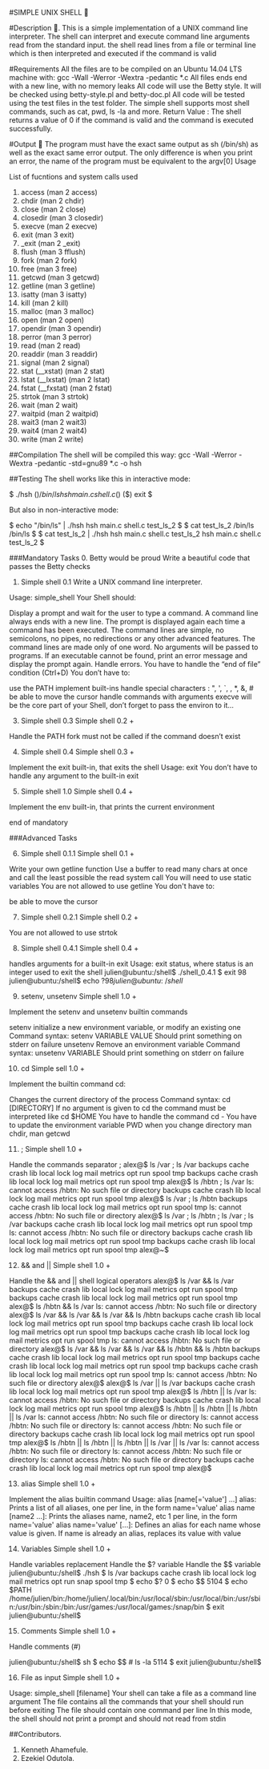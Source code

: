 #SIMPLE UNIX SHELL 🐚

#Description 📃.
This is a simple implementation of a UNIX command line interpreter. The shell can interpret and execute command line arguments read from the standard input. the shell read lines from a file or terminal line which is then interpreted and executed if the command is valid

#Requirements
All the files are to be compiled on an Ubuntu 14.04 LTS machine with: gcc -Wall -Werror -Wextra -pedantic *.c All files ends end with a new line, with no memory leaks All code will use the Betty style. It will be checked using betty-style.pl and betty-doc.pl All code will be tested using the test files in the test folder. The simple shell supports most shell commands, such as cat, pwd, ls -la and more. Return Value : The shell returns a value of 0 if the command is valid and the command is executed successfully.

#Output 📁
The program must have the exact same output as sh (/bin/sh) as well as the exact same error output. The only difference is when you print an error, the name of the program must be equivalent to the argv[0] Usage

List of fucntions and system calls used
1. access (man 2 access)
2. chdir (man 2 chdir)
3. close (man 2 close)
4. closedir (man 3 closedir)
5. execve (man 2 execve)
6. exit (man 3 exit)
7. _exit (man 2 _exit)
8. flush (man 3 fflush)
9. fork (man 2 fork)
10. free (man 3 free)
11. getcwd (man 3 getcwd)
14. getline (man 3 getline)
15. isatty (man 3 isatty)
16. kill (man 2 kill)
17. malloc (man 3 malloc)
18. open (man 2 open)
19. opendir (man 3 opendir)
20. perror (man 3 perror)
21. read (man 2 read)
22. readdir (man 3 readdir)
23. signal (man 2 signal)
24. stat (__xstat) (man 2 stat)
25. lstat (__lxstat) (man 2 lstat)
26. fstat (__fxstat) (man 2 fstat)
27. strtok (man 3 strtok)
28. wait (man 2 wait)
29. waitpid (man 2 waitpid)
30. wait3 (man 2 wait3)
31. wait4 (man 2 wait4)
32. write (man 2 write)

##Compilation
The shell will be compiled this way: gcc -Wall -Werror -Wextra -pedantic -std=gnu89 *.c -o hsh

##Testing
The shell works like this in interactive mode:

$ ./hsh ($) /bin/ls hsh main.c shell.c ($) ($) exit $

But also in non-interactive mode:

$ echo "/bin/ls" | ./hsh hsh main.c shell.c test_ls_2 $ $ cat test_ls_2 /bin/ls /bin/ls $ $ cat test_ls_2 | ./hsh hsh main.c shell.c test_ls_2 hsh main.c shell.c test_ls_2 $

###Mandatory Tasks
0. Betty would be proud
Write a beautiful code that passes the Betty checks

1. Simple shell 0.1
Write a UNIX command line interpreter.

Usage: simple_shell Your Shell should:

Display a prompt and wait for the user to type a command. A command line always ends with a new line. The prompt is displayed again each time a command has been executed. The command lines are simple, no semicolons, no pipes, no redirections or any other advanced features. The command lines are made only of one word. No arguments will be passed to programs. If an executable cannot be found, print an error message and display the prompt again. Handle errors. You have to handle the “end of file” condition (Ctrl+D) You don’t have to:

use the PATH implement built-ins handle special characters : ", ', `, , *, &, # be able to move the cursor handle commands with arguments execve will be the core part of your Shell, don’t forget to pass the environ to it…

3. Simple shell 0.3
Simple shell 0.2 +

Handle the PATH fork must not be called if the command doesn’t exist

4. Simple shell 0.4
Simple shell 0.3 +

Implement the exit built-in, that exits the shell Usage: exit You don’t have to handle any argument to the built-in exit

5. Simple shell 1.0
Simple shell 0.4 +

Implement the env built-in, that prints the current environment

end of mandatory

###Advanced Tasks

6. Simple shell 0.1.1
Simple shell 0.1 +

Write your own getline function Use a buffer to read many chars at once and call the least possible the read system call You will need to use static variables You are not allowed to use getline You don't have to:

be able to move the cursor

7. Simple shell 0.2.1
Simple shell 0.2 +

You are not allowed to use strtok

8. Simple shell 0.4.1
Simple shell 0.4 +

handles arguments for a built-in exit Usage: exit status, where status is an integer used to exit the shell julien@ubuntu:/shell$ ./shell_0.4.1 $ exit 98 julien@ubuntu:/shell$ echo $? 98 julien@ubuntu:~/shell$

9. setenv, unsetenv
Simple shell 1.0 +

Implement the setenv and unsetenv builtin commands

setenv initialize a new environment variable, or modify an existing one Command syntax: setenv VARIABLE VALUE Should print something on stderr on failure unsetenv Remove an environment variable Command syntax: unsetenv VARIABLE Should print something on stderr on failure

10. cd
Simple sell 1.0 +

Implement the builtin command cd:

Changes the current directory of the process Command syntax: cd [DIRECTORY] If no argument is given to cd the command must be interpreted like cd $HOME You have to handle the command cd - You have to update the environment variable PWD when you change directory man chdir, man getcwd

11. ;
Simple shell 1.0 +

Handle the commands separator ; alex@$ ls /var ; ls /var backups cache crash lib local lock log mail metrics opt run spool tmp backups cache crash lib local lock log mail metrics opt run spool tmp alex@$ ls /hbtn ; ls /var ls: cannot access /hbtn: No such file or directory backups cache crash lib local lock log mail metrics opt run spool tmp alex@$ ls /var ; ls /hbtn backups cache crash lib local lock log mail metrics opt run spool tmp ls: cannot access /hbtn: No such file or directory alex@$ ls /var ; ls /hbtn ; ls /var ; ls /var backups cache crash lib local lock log mail metrics opt run spool tmp ls: cannot access /hbtn: No such file or directory backups cache crash lib local lock log mail metrics opt run spool tmp backups cache crash lib local lock log mail metrics opt run spool tmp alex@~$

12. && and ||
Simple shell 1.0 +

Handle the && and || shell logical operators alex@$ ls /var && ls /var backups cache crash lib local lock log mail metrics opt run spool tmp backups cache crash lib local lock log mail metrics opt run spool tmp alex@$ ls /hbtn && ls /var ls: cannot access /hbtn: No such file or directory alex@$ ls /var && ls /var && ls /var && ls /hbtn backups cache crash lib local lock log mail metrics opt run spool tmp backups cache crash lib local lock log mail metrics opt run spool tmp backups cache crash lib local lock log mail metrics opt run spool tmp ls: cannot access /hbtn: No such file or directory alex@$ ls /var && ls /var && ls /var && ls /hbtn && ls /hbtn backups cache crash lib local lock log mail metrics opt run spool tmp backups cache crash lib local lock log mail metrics opt run spool tmp backups cache crash lib local lock log mail metrics opt run spool tmp ls: cannot access /hbtn: No such file or directory alex@$ alex@$ ls /var || ls /var backups cache crash lib local lock log mail metrics opt run spool tmp alex@$ ls /hbtn || ls /var ls: cannot access /hbtn: No such file or directory backups cache crash lib local lock log mail metrics opt run spool tmp alex@$ ls /hbtn || ls /hbtn || ls /hbtn || ls /var ls: cannot access /hbtn: No such file or directory ls: cannot access /hbtn: No such file or directory ls: cannot access /hbtn: No such file or directory backups cache crash lib local lock log mail metrics opt run spool tmp alex@$ ls /hbtn || ls /hbtn || ls /hbtn || ls /var || ls /var ls: cannot access /hbtn: No such file or directory ls: cannot access /hbtn: No such file or directory ls: cannot access /hbtn: No such file or directory backups cache crash lib local lock log mail metrics opt run spool tmp alex@$

13. alias
Simple shell 1.0 +

Implement the alias builtin command Usage: alias [name[='value'] ...] alias: Prints a list of all aliases, one per line, in the form name='value' alias name [name2 ...]: Prints the aliases name, name2, etc 1 per line, in the form name='value' alias name='value' [...]: Defines an alias for each name whose value is given. If name is already an alias, replaces its value with value

14. Variables
Simple shell 1.0 +

Handle variables replacement Handle the $? variable Handle the $$ variable julien@ubuntu:/shell$ ./hsh $ ls /var backups cache crash lib local lock log mail metrics opt run snap spool tmp $ echo $? 0 $ echo $$ 5104 $ echo $PATH /home/julien/bin:/home/julien/.local/bin:/usr/local/sbin:/usr/local/bin:/usr/sbin:/usr/bin:/sbin:/bin:/usr/games:/usr/local/games:/snap/bin $ exit julien@ubuntu:/shell$

15. Comments
Simple shell 1.0 +

Handle comments (#)

julien@ubuntu:/shell$ sh $ echo $$ # ls -la 5114 $ exit julien@ubuntu:/shell$

16. File as input
Simple shell 1.0 +

Usage: simple_shell [filename]
Your shell can take a file as a command line argument The file contains all the commands that your shell should run before exiting The file should contain one command per line In this mode, the shell should not print a prompt and should not read from stdin

##Contributors.
1. Kenneth Ahamefule.
2. Ezekiel Odutola.

